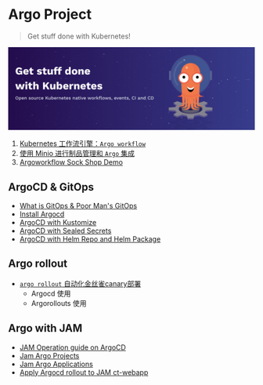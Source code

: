 # Argo Project

> Get stuff done with Kubernetes!


![Alt Image Text](images/0_1.png "body image") 

1. [Kubernetes 工作流引擎：`Argo workflow`](1argo_workflow.md)
2. [使用 Minio 进行制品管理和 `Argo` 集成](2argo_artifact.md)
3. [Argoworkflow Sock Shop Demo](3argo_demo.md)

## ArgoCD & GitOps


* [What is GitOps & Poor Man's GitOps](4Gitops.md)
* [Install Argocd](5Argocd_install.md)
* [ArgoCD with Kustomize](6Argocd_Kustomize.md)
* [ArgoCD with Sealed Secrets](7Argocd_Sealsecrets.md)
* [ArgoCD with Helm Repo and Helm Package](8Argocd_Pak_Helm.md)

## Argo rollout

* [`argo rollout` 自动化金丝雀canary部署](11Argorollout_Install.md)
	* Argocd 使用
	* Argorollouts 使用


## Argo with JAM 

* [JAM Operation guide on ArgoCD](9Argocd_Operation_JAM.md)
* [Jam Argo Projects](12argocd_jam_projects.md)
* [Jam Argo Applications](13argocd_jam_apps.md)
* [Apply Argocd rollout to JAM ct-webapp](10Argorollout_JAM.md)